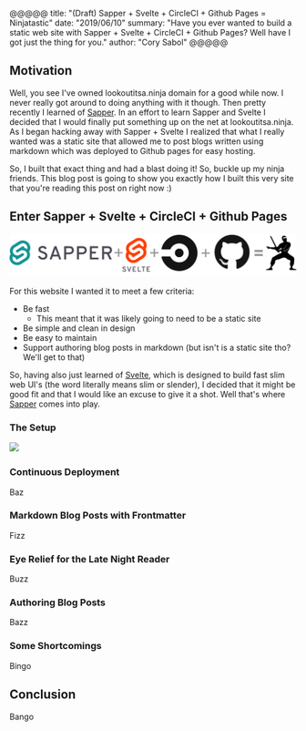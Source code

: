 @@@@@
title: "(Draft) Sapper + Svelte + CircleCI + Github Pages = Ninjatastic"
date: "2019/06/10"
summary: "Have you ever wanted to build a static web site with Sapper + Svelte + CircleCI + Github Pages? Well have I got just the thing for you."
author: "Cory Sabol"
@@@@@

## Motivation

Well, you see I've owned lookoutitsa.ninja domain for a good while now.
I never really got around to doing anything with it though. Then pretty recently I learned of
[Sapper](). In an effort to learn Sapper and Svelte I decided that I would finally put something up on
the net at lookoutitsa.ninja. As I began hacking away with Sapper + Svelte I realized that what I really 
wanted was a static site that allowed me to post blogs written using markdown which was deployed to 
Github pages for easy hosting. 

So, I built that exact thing and had a blast doing it! So, buckle up my ninja friends. This blog post
is going to show you exactly how I built this very site that you're reading this post on right now :)

## Enter Sapper + Svelte + CircleCI + Github Pages

![](/static/techstacklogos.png)

For this website I wanted it to meet a few criteria:

- Be fast
  - This meant that it was likely going to need to be a static site
- Be simple and clean in design
- Be easy to maintain
- Support authoring blog posts in markdown (but isn't is a static site tho? We'll get to that)

So, having also just learned of [Svelte](https://svelte.dev/), which is designed to build fast slim web UI's (the word literally means slim or slender), I decided that it might be good fit and that I would like an excuse to give it a shot. Well that's where 
[Sapper]() comes into play.

### The Setup

![](https://media.giphy.com/media/ZFbvG2eF923te/giphy.gif)

### Continuous Deployment

Baz

### Markdown Blog Posts with Frontmatter

Fizz

### Eye Relief for the Late Night Reader

Buzz

### Authoring Blog Posts

Bazz

### Some Shortcomings

Bingo

## Conclusion

Bango
